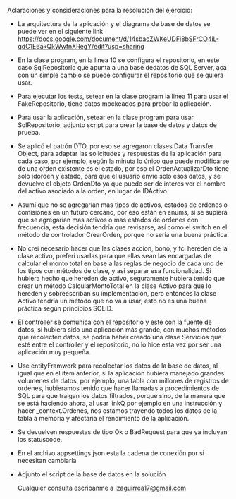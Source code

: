 Aclaraciones y consideraciones para la resolución del ejercicio:

- La arquitectura de la aplicación y el diagrama de base de datos se puede ver en el siguiente link
  https://docs.google.com/document/d/14sbacZWKeUDFi8bSFrCO4iL-qdC1E6akQkWwfnXRegY/edit?usp=sharing
- En la clase program, en la linea 10 se configura el repositorio, en este caso SqlRepositorio que
  apunta a una base dedatos de SQL Server, acá con un simple cambio se puede configurar el repositorio
  que se quiera usar.
- Para ejecutar los tests, setear en la clase program la linea 11 para usar el FakeRepositorio, tiene datos mockeados para probar la aplicación.
- Para usar la aplicación, setear en la clase program para usar SqlRepositorio, adjunto script para crear la base de datos y datos de prueba.
- Se aplicó el patrón DTO, por eso se agregaron clases Data Transfer Object, para adaptar las solicitudes y respuestas de la
  aplicación para cada caso, por ejemplo, según la minuta lo único que puede modificarse de una orden existente es el estado,
  por eso el OrdenActualizarDto tiene solo idorden y estado, para que el usuario envíe solo esos datos, y se devuelve el objeto
  OrdenDto ya que puede ser de interes ver el nombre del activo asociado a la orden, en lugar de IDActivo.
- Asumí que no se agregarían mas tipos de activos, estados de ordenes o comisiones en un futuro cercano, por eso están en enums,
  si se supiera que se agregarían mas activos o mas estados de ordenes con frecuencia, esta decisión tendría que revisarse, así
  como el switch en el método de controlador CrearOrden, porque no sería una buena práctica.
- No creí necesario hacer que las clases accion, bono, y fci hereden de la clase activo, preferí usarlas para que ellas sean las
  encargadas de calcular el monto total en base a las reglas de negocio de cada uno de los tipos con métodos de clase, y así separar
  esa funcionalidad. Si hubiera hecho que hereden de activo, seguramente hubiera tenido que crear un método CalcularMontoTotal en la
  clase Activo para que lo hereden y sobreescriban su implementación, pero entonces la clase Activo tendría un método que no va a usar,
  esto no es una buena práctica según principios SOLID.
- El controller se comunica con el repositorio y este con la fuente de datos, si hubiera sido una aplicación más grande, con muchos
  métodos que recolecten datos, se podría haber creado una clase Servicios que esté entre el controller y el repositorio, no lo hice
  esta vez por ser una aplicación muy pequeña.
- Use entityFramwork para recolectar los datos de la base de datos, al igual que en el item anterior, si la aplicación hubiera manejado
  grandes volumenes de datos, por ejemplo, una tabla con millones de registros de ordenes, hubieramos tenido que hacer llamadas a procedimientos
  de SQL para que traigan los datos filtrados, porque sino, de la manera que se está haciendo ahora, al usar linkQ por ejemplo en una instrucción
  y hacer _context.Ordenes, nos estamos trayendo todos los datos de la tabla a memoria y afectaría el rendimiento de la aplicación.
- Se devuelven respuestas de tipo Ok o BadRequest para que ya incluyan los statuscode.
- En el archivo appsettings.json esta la cadena de conexión por si necesitan cambiarla
- Adjunto el script de la base de datos en la solución

  Cualquier consulta escribanme a izaguirrea17@gmail.com
